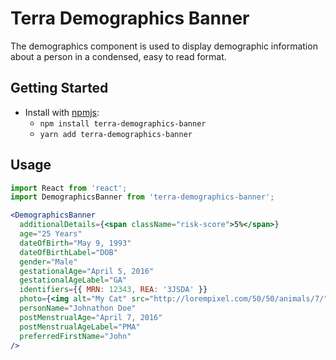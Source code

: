 # Terra Demographics Banner

The demographics component is used to display demographic information about a person in a condensed, easy to read format.

## Getting Started

- Install with [npmjs](https://www.npmjs.com):
  - `npm install terra-demographics-banner`
  - `yarn add terra-demographics-banner`

## Usage

```jsx
import React from 'react';
import DemographicsBanner from 'terra-demographics-banner';

<DemographicsBanner
  additionalDetails={<span className="risk-score">5%</span>}
  age="25 Years"
  dateOfBirth="May 9, 1993"
  dateOfBirthLabel="DOB"
  gender="Male"
  gestationalAge="April 5, 2016"
  gestationalAgeLabel="GA"
  identifiers={{ MRN: 12343, REA: '3JSDA' }}
  photo={<img alt="My Cat" src="http://lorempixel.com/50/50/animals/7/" />}
  personName="Johnathon Doe"
  postMenstrualAge="April 7, 2016"
  postMenstrualAgeLabel="PMA"
  preferredFirstName="John"
/>
```
